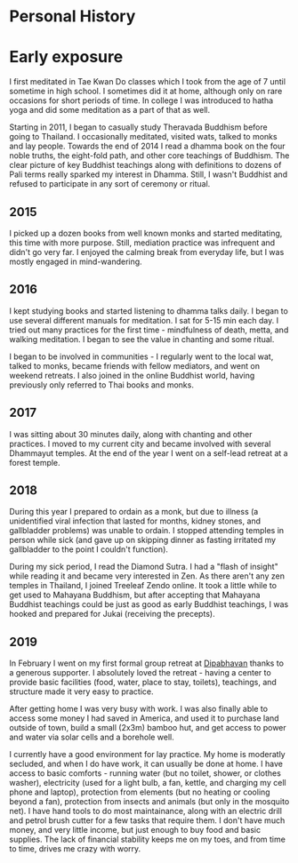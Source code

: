 # Personal History

# Early exposure

I first meditated in Tae Kwan Do classes which I took from the age of 7 until sometime in high school. I sometimes did it at home, although only on rare occasions for short periods of time. In college I was introduced to hatha yoga and did some meditation as a part of that as well.

Starting in 2011, I began to casually study Theravada Buddhism before going to Thailand. I occasionally meditated, visited wats, talked to monks and lay people. Towards the end of 2014 I read a dhamma book on the four noble truths, the eight-fold path, and other core teachings of Buddhism. The clear picture of key Buddhist teachings along with definitions to dozens of Pali terms really sparked my interest in Dhamma. Still, I wasn't Buddhist and refused to participate in any sort of ceremony or ritual.

## 2015
I picked up a dozen books from well known monks and started meditating, this time with more purpose. Still, mediation practice was infrequent and didn't go very far. I enjoyed the calming break from everyday life, but I was mostly engaged in mind-wandering.

## 2016
I kept studying books and started listening to dhamma talks daily. I began to use several different manuals for meditation. I sat for 5-15 min each day. I tried out many practices for the first time - mindfulness of death, metta, and walking meditation. I began to see the value in chanting and some ritual.

I began to be involved in communities - I regularly went to the local wat, talked to monks, became friends with fellow mediators, and went on weekend retreats. I also joined in the online Buddhist world, having previously only referred to Thai books and monks.

## 2017

I was sitting about 30 minutes daily, along with chanting and other practices. I moved to my current city and became involved with several Dhammayut temples. At the end of the year I went on a self-lead retreat at a forest temple.

## 2018 

During this year I prepared to ordain as a monk, but due to illness (a unidentified viral infection that lasted for months, kidney stones, and gallbladder problems) was unable to ordain. I stopped attending temples in person while sick (and gave up on skipping dinner as fasting irritated my gallbladder to the point I couldn't function). 

During my sick period, I read the Diamond Sutra. I had a "flash of insight" while reading it and became very interested in Zen. As there aren't any zen temples in Thailand, I joined Treeleaf Zendo online. It took a little while to get used to Mahayana Buddhism, but after accepting that Mahayana Buddhist teachings could be just as good as early Buddhist teachings, I was hooked and prepared for Jukai (receiving the precepts).

## 2019

In February I went on my first formal group retreat at [Dipabhavan](Dipabhavan.org) thanks to a generous supporter. I absolutely loved the retreat - having a center to provide basic facilities (food, water, place to stay, toilets), teachings, and structure made it very easy to practice.

After getting home I was very busy with work. I was also finally able to access some money I had saved in America, and used it to purchase land outside of town, build a small (2x3m) bamboo hut, and get access to power and water via solar cells and a borehole well.

I currently have a good environment for lay practice. My home is moderatly secluded, and when I do have work, it can usually be done at home. I have access to basic comforts - running water (but no toilet, shower, or clothes washer), electricity (used for a light bulb, a fan, kettle, and charging my cell phone and laptop), protection from elements (but no heating or cooling beyond a fan),  protection from insects and animals (but only in the mosquito net). I have hand tools to do most maintainance, along with an electric drill and petrol brush cutter for a few tasks that require them. I don't have much money, and very little income, but just enough to buy food and basic supplies. The lack of financial stability keeps me on my toes, and from time to time, drives me crazy with worry.



